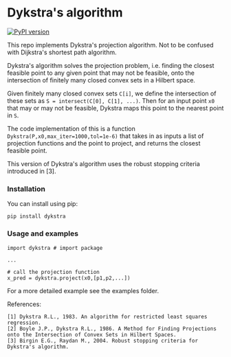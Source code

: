 # Dykstra's algorithm

[![PyPI version](https://badge.fury.io/py/Dykstra.svg)](https://badge.fury.io/py/Dykstra)

This repo implements Dykstra's projection algorithm. Not to be confused with Dijkstra's shortest path algorithm.

Dykstra's algorithm solves the projection problem, i.e. finding the closest feasible point to any given point that may not be feasible,
onto the intersection of finitely many closed convex sets in a Hilbert space.

Given finitely many closed convex sets `C[i]`, we define the intersection of these sets as `S = intersect(C[0], C[1], ...)`. Then for an input point `x0`
that may or may not be feasible, Dykstra maps this point to the nearest point in `S`.

The code implementation of this is a function `Dykstra(P,x0,max_iter=1000,tol=1e-6)` that takes in as inputs a list of projection functions and the point to project, and
returns the closest feasible point.

This version of Dykstra's algorithm uses the robust stopping criteria introduced in [3].

### Installation
You can install using pip:
```
pip install dykstra
```

### Usage and examples
```
import dykstra # import package

...

# call the projection function
x_pred = dykstra.project(x0,[p1,p2,...])
```
For a more detailed example see the examples folder.


References:
```
[1] Dykstra R.L., 1983. An algorithm for restricted least squares regression.
[2] Boyle J.P., Dykstra R.L., 1986. A Method for Finding Projections onto the Intersection of Convex Sets in Hilbert Spaces.
[3] Birgin E.G., Raydan M., 2004. Robust stopping criteria for Dykstra's algorithm.
```
